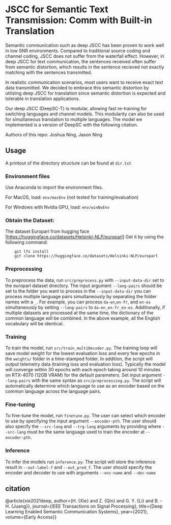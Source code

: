 # JSCC for Semantic Text Transmission: Comm with Built-in Translation

Semantic communication such as deep JSCC has been proven to work well in low SNR environments. Compared to traditional source coding and channel coding, JSCC does not suffer from the waterfall effect. However, in deep JSCC for text communication, the sentences received often suffer from semantic distortion, which results in the sentence recieved not exactly matching with the sentences transmitted.

In realistic communication scenarios, most users want to receive exact text data transmitted. We decided to embrace this semantic distortion by utilizing deep JSCC for translation since semantic distortion is expected and tolerable in translation applications. 

Our deep JSCC (DeepSC-T) is modular, allowing fast re-training for switching languages and channel models. This modularity can also be used for simultaneous translation to multiple languages. The model we implemented is a version of DeepSC with the following citation.

Authors of this repo: Joshua Ning, Jason Ning

## Usage

A printout of the directory structure can be found at `dir.txt`

### Environment files
Use Anaconda to import the environment files.

For MacOS, load: `env/macEnv` (not tested for training/evaluation)

For Windows with Nvidia GPU, load: `env/winNvEnv`

### Obtain the Dataset:
The dataset Europarl from hugging face [https://huggingface.co/datasets/Helsinki-NLP/europarl]
Get it by using the following command:
```
    git lfs install  
    git clone https://huggingface.co/datasets/Helsinki-NLP/europarl  
```

### Preprocessing
To preprocess the data, run `src/preprocess.py` with `--input-data-dir` set to the europarl dataset directory. The input argument `--lang-pairs` should be set to the folder you want to process in the `--input-data-dir` you can process multiple language pairs simultaneously by separating the folder names with a `_`. For example, you can process `da-en`,`en-fr`, and `en-es` simultaneously by setting `--lang-pairs` to `da-en_en-fr_en-es`. Additionally, if multiple datasets are processed at the same time, the dictionary of the common language will be combined. In the above example, all the English vocabulary will be identical.

### Training
To train the model, run `src/train_multiDecoder.py`. The training loop will save model weight for the lowest evaluation loss and every few epochs in the `weights/` folder in a time-stamped folder. In addition, the script will output telemetry data (training loss and evaluation loss). Typically the model will converge within 30 epochs with each epoch taking around 10 minutes on RTX-4070 (12GB VRAM) for the default parameters. Set input argument `--lang-pairs` with the same syntax as `src/preprocessing.py`. The script will automatically determine which language to use as an encoder based on the common language across the language pairs.

### Fine-tuning
To fine-tune the model, run `finetune.py`. The user can select which encoder to use by specifying the input argument `--encoder-pth`. The user should also specify the `--src-lang` and `--trg-lang` arguments by providing where `--src-lang` must be the same language used to train the encoder at `--encoder-pth`.

### Inference
To infer the models run `inference.py`. The script will store the inference result in `--out-label-f` and `--out_pred_f`. The user should specify the encoder and decoder to use with arguments `--enc-name` and `--dec-name`


## citation
@article{xie2021deep,
  author={H. {Xie} and Z. {Qin} and G. Y. {Li} and B. -H. {Juang}},
  journal={IEEE Transactions on Signal Processing}, 
  title={Deep Learning Enabled Semantic Communication Systems}, 
  year={2021},
  volume={Early Access}}